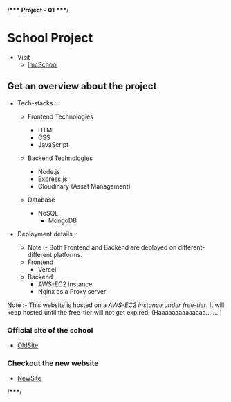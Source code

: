 /****************\*\*\*****************
<strong>Project - 01</strong> ******************\*\*\*******************/

# School Project

- Visit
  - [lmcSchool](https://www.lmceduhub.in/)

## Get an overview about the project

- Tech-stacks ::

  - Frontend Technologies

    - HTML
    - CSS
    - JavaScript

  - Backend Technologies
    - Node.js
    - Express.js
    - Cloudinary (Asset Management)
  - Database
    - NoSQL
      - MongoDB

- Deployment details ::
  - Note :- Both Frontend and Backend are deployed on different-different platforms.
  - Frontend
    - Vercel
  - Backend
    - AWS-EC2 instance
    - Nginx as a Proxy server

Note :- This website is hosted on a _AWS-EC2 instance under free-tier_. It will keep hosted until the free-tier will not get expired. (Haaaaaaaaaaaaaa........)

### Official site of the school

- [OldSite](https://lmcpatna.in/)

### Checkout the new website

- [NewSite](https://www.lmceduhub.in/)

/******************************************\*\*\*******************************************/
